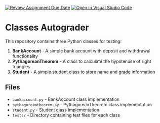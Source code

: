 [![Review Assignment Due Date](https://classroom.github.com/assets/deadline-readme-button-22041afd0340ce965d47ae6ef1cefeee28c7c493a6346c4f15d667ab976d596c.svg)](https://classroom.github.com/a/wF02u0ah)
[![Open in Visual Studio Code](https://classroom.github.com/assets/open-in-vscode-2e0aaae1b6195c2367325f4f02e2d04e9abb55f0b24a779b69b11b9e10269abc.svg)](https://classroom.github.com/online_ide?assignment_repo_id=20559342&assignment_repo_type=AssignmentRepo)
# Classes Autograder

This repository contains three Python classes for testing:

1. **BankAccount** - A simple bank account with deposit and withdrawal functionality
2. **PythagoreanTheorem** - A class to calculate the hypotenuse of right triangles
3. **Student** - A simple student class to store name and grade information

## Files

- `bankaccount.py` - BankAccount class implementation
- `pythagoreantheorem.py` - PythagoreanTheorem class implementation  
- `student.py` - Student class implementation
- `tests/` - Directory containing test files for each class
